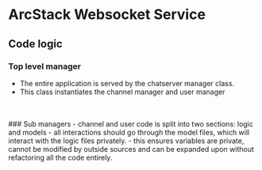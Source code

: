 # ArcStack Websocket Service


## Code logic

### Top level manager
- The entire application is served by the chatserver manager class. 
- This class instantiates the channel manager and user manager
<br>
<br>
### Sub managers
- channel and user code is split into two sections: logic and models
- all interactions should go through the model files, which will interact with the logic files privately.
- this ensures variables are private, cannot be modified by outside sources and can be expanded upon without refactoring all the code entirely.